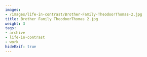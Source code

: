 ```yaml
---
images:
- /images/life-in-contrast/Brother-Family-TheodoorThomas-2.jpg
title: Brother Family TheodoorThomas 2.jpg
weight: 3
tags:
- archive
- life-in-contrast
- work
hideExif: true
---
```

